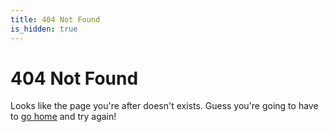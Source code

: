 ```yaml
---
title: 404 Not Found
is_hidden: true
---
```

# 404 Not Found

Looks like the page you're after doesn't exists. Guess you're going to have to [go home][1] and try again!

  [1]: / "Home Page"
